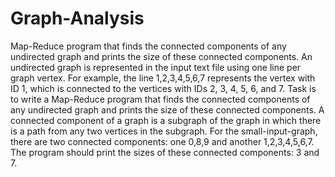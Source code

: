 # Graph-Analysis
Map-Reduce program that finds the connected components of any undirected graph and prints the size of these connected components.
An undirected graph is represented in the input text file using one line per graph vertex. For example, the line
1,2,3,4,5,6,7 represents the vertex with ID 1, which is connected to the vertices with IDs 2, 3, 4, 5, 6, and 7. 
Task is to write a Map-Reduce program that finds the connected components of any undirected graph and prints the size of these connected components.
A connected component of a graph is a subgraph of the graph in which there is a path from any two vertices in the subgraph. For the small-input-graph, there are two connected components: one 0,8,9 and another 1,2,3,4,5,6,7.
The program should print the sizes of these connected components: 3 and 7.
